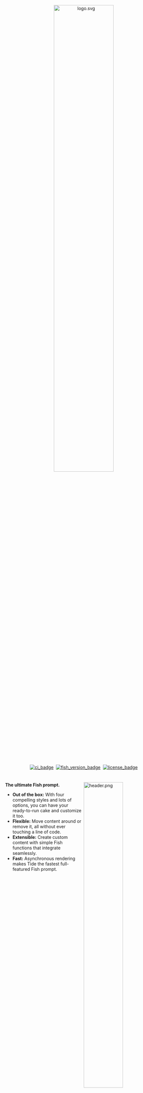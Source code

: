 <div align="center">

<img
   src="../assets/images/logo.svg"
   alt="logo.svg"
   width="61.8%"
/>

[![ci_badge][]][actions] ​ [![fish_version_badge][]](#System-Requirements) ​ [![license_badge][]][license] <!-- 0 width spaces on this line -->

</div>

#

<img
   src="../assets/images/header.png"
   alt="header.png"
   width="50%"
   align="right"
/>

**The ultimate Fish prompt.**

- **Out of the box:** With four compelling styles and lots of options, you can have your ready-to-run cake and customize it too.
- **Flexible:** Move content around or remove it, all without ever touching a line of code.
- **Extensible:** Create custom content with simple Fish functions that integrate seamlessly.
- **Fast:** Asynchronous rendering makes Tide the fastest full-featured Fish prompt.

<br clear="right">

## Installation

### System Requirements

- [Fish][] ≥ 3.1
- A [Nerd Font][nerd fonts] installed and enabled in your terminal (for example the [recommended font](#fonts)).

Install with [Fisher][]:

```console
fisher install IlanCosman/tide
```

## Features

### Configuration Wizard

Run `tide configure` to open the the wizard in your terminal.

![configuration_wizard][]

<br>

<img
   src="../assets/images/extensible.png"
   alt="extensible.png"
   width="61.8%"
   align="right"
/>

### Extensible

If there isn't an item that fits your needs you can make your own (and hopefully submit a pull request) or ask for it to be made by opening an issue.

<br clear="right"><br>

<img
   src="../assets/images/flexible.png"
   alt="flexible.png"
   width="61.8%"
   align="left"
/>

### Flexible

Using the [`items`][] list for each side of the prompt, you have full control of which and where prompt sections display.

<br clear="left"><br>

### Asynchronous Rendering

Tide runs everything in the background so that your prompt will always feel snappy.

![async][]

Asynchronous rendering also allows Tide to display more information than other prompts. For example, most prompts don't display the number of untracked, modified, or deleted files in a git repository because it's too slow to compute.

<br>

<img
   src="../assets/images/multi-line_right_prompt.png"
   alt="multi-line_right_prompt.png"
   width="61.8%"
   align="left"
/>

### Multi-Line Right Prompt

> Fish can't do _that_ yet can it!

Tide is the only Fish prompt capable of displaying a multi-line right prompt. All you have to do is add the `newline` item.

<br clear="left">

### Current directory that just works

The current working directory is the the most important part of any shell prompt. Tide highlights the critical parts and truncates with the least loss of information when horizontal space is scarce.

![pwd][]

When the full directory doesn't fit, the leftmost segment is truncated to its shortest unique prefix. For example, `~/Documents` becomes `~/Doc` instead of `~/D` because that could be confused with `~/Downloads`. Important segments are bold and never truncated. These include the first and the last segments, roots of Git repositories etc.

<sup>_Tip_: If you copy-paste a truncated directory and hit <kbd>tab</kbd>, it will complete to the original.</sup>

## Configuration

See the [configuration guide][] for variable documentation.

## Contributing

From the smallest typo to the largest feature, contributions of any size or experience level are welcome!

If you're interested in helping contribute to Tide, please take a look at the [Contributing Guide][].

## Fonts

### Meslo Nerd Font

Gorgeous monospace font designed by Jim Lyles for Bitstream, customized for Apple, enhanced by André Berg, and finally patched by Roman Perepelitsa of [Powerlevel10k][] with scripts originally developed by Ryan McIntyre of [Nerd Fonts][]. Contains all the glyphs and symbols that Tide may need. Battle-tested in dozens of different terminals on all major operating systems.

### Font Installation

Download these four ttf files:

- [MesloLGS NF Regular.ttf][]
- [MesloLGS NF Bold.ttf][]
- [MesloLGS NF Italic.ttf][]
- [MesloLGS NF Bold Italic.ttf][]

Open each file and click "Install". This will make the `MesloLGS NF` font available to all applications on your system. Configure your terminal to use this font.

## Acknowledgments

- [Powerlevel10k][] - Inspired Tide's creation and informs nearly every aspect of Tide's existence. Because Tide aims to replicate Powerlevel10k's amazing feature set, small sections of documentation have been directly borrowed when rewording the language would negatively impact meaning.
- [Starship][] - Inspired elements of Tide's documentation and community health files.
- [Spacefish][] - Inspired some of Tide's items.

[`items`]: docs/Configuration.md#Items
[actions]: https://github.com/IlanCosman/tide/actions
[async]: ../assets/animations/async.gif
[ci_badge]: https://github.com/IlanCosman/tide/workflows/CI/badge.svg
[configuration guide]: docs/Configuration.md
[configuration_wizard]: ../assets/animations/configuration_wizard.gif
[contributing guide]: CONTRIBUTING.md
[fish_version_badge]: https://img.shields.io/badge/fish-3.1.0%2B-blue
[fish]: https://fishshell.com/
[fisher]: https://github.com/jorgebucaran/fisher
[license_badge]: https://img.shields.io/github/license/IlanCosman/tide
[license]: LICENSE.md
[meslolgs nf bold italic.ttf]: ../assets/fonts/mesloLGS_NF_bold_italic.ttf?raw=true
[meslolgs nf bold.ttf]: ../assets/fonts/mesloLGS_NF_bold.ttf?raw=true
[meslolgs nf italic.ttf]: ../assets/fonts/mesloLGS_NF_italic.ttf?raw=true
[meslolgs nf regular.ttf]: ../assets/fonts/mesloLGS_NF_regular.ttf?raw=true
[nerd fonts]: https://github.com/ryanoasis/nerd-fonts
[powerlevel10k]: https://github.com/romkatv/powerlevel10k/
[pwd]: ../assets/images/pwd.png
[spacefish]: https://github.com/matchai/spacefish
[starship]: https://github.com/starship/starship
